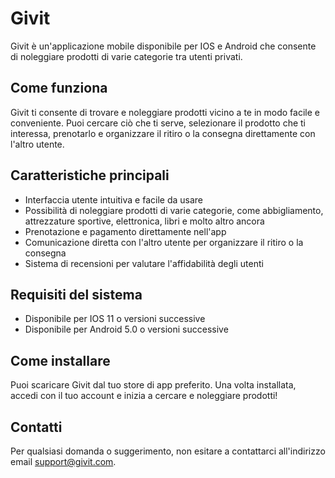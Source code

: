 # Givit

Givit è un'applicazione mobile disponibile per IOS e Android che consente di noleggiare prodotti di varie categorie tra utenti privati. 

## Come funziona

Givit ti consente di trovare e noleggiare prodotti vicino a te in modo facile e conveniente. Puoi cercare ciò che ti serve, selezionare il prodotto che ti interessa, prenotarlo e organizzare il ritiro o la consegna direttamente con l'altro utente. 

## Caratteristiche principali

- Interfaccia utente intuitiva e facile da usare
- Possibilità di noleggiare prodotti di varie categorie, come abbigliamento, attrezzature sportive, elettronica, libri e molto altro ancora
- Prenotazione e pagamento direttamente nell'app
- Comunicazione diretta con l'altro utente per organizzare il ritiro o la consegna
- Sistema di recensioni per valutare l'affidabilità degli utenti

## Requisiti del sistema

- Disponibile per IOS 11 o versioni successive
- Disponibile per Android 5.0 o versioni successive

## Come installare

Puoi scaricare Givit dal tuo store di app preferito. Una volta installata, accedi con il tuo account e inizia a cercare e noleggiare prodotti! 

## Contatti

Per qualsiasi domanda o suggerimento, non esitare a contattarci all'indirizzo email support@givit.com.
